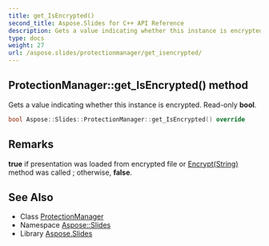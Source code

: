 ```yaml
---
title: get_IsEncrypted()
second_title: Aspose.Slides for C++ API Reference
description: Gets a value indicating whether this instance is encrypted. Read-only bool.
type: docs
weight: 27
url: /aspose.slides/protectionmanager/get_isencrypted/
---
```

## ProtectionManager::get_IsEncrypted() method


Gets a value indicating whether this instance is encrypted. Read-only **bool**.

```cpp
bool Aspose::Slides::ProtectionManager::get_IsEncrypted() override
```

## Remarks


**true** if presentation was loaded from encrypted file or [Encrypt(String)](../../iprotectionmanager/encrypt/) method was called ; otherwise, **false**. 
## See Also

* Class [ProtectionManager](../)
* Namespace [Aspose::Slides](../../)
* Library [Aspose.Slides](../../../)